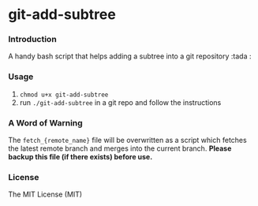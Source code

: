 # git-add-subtree

### Introduction
A handy bash script that helps adding a subtree into a git repository :tada : 

### Usage
1. `chmod u+x git-add-subtree`
2. run `./git-add-subtree` in a git repo and follow the instructions

### A Word of Warning
The `fetch_{remote_name}` file will be overwritten as a script which fetches
the latest remote branch and merges into the current branch. **Please backup
this file (if there exists) before use.**

### License
The MIT License (MIT)
